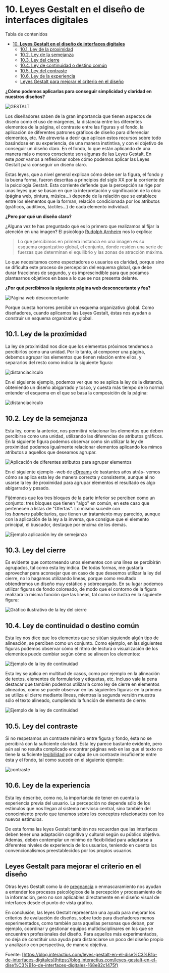 # 10. **Leyes Gestalt en el diseño de interfaces digitales**

Tabla de contenidos

- [10. **Leyes Gestalt en el diseño de interfaces digitales**](#10-leyes-gestalt-en-el-diseño-de-interfaces-digitales)
  - [10.1. Ley de la proximidad](#101-ley-de-la-proximidad)
  - [10.2. Ley de la semejanza](#102-ley-de-la-semejanza)
  - [10.3. Ley del cierre](#103-ley-del-cierre)
  - [10.4. Ley de continuidad o destino común](#104-ley-de-continuidad-o-destino-común)
  - [10.5. Ley del contraste](#105-ley-del-contraste)
  - [10.6. Ley de la experiencia](#106-ley-de-la-experiencia)
  - [Leyes Gestalt para mejorar el criterio en el diseño](#leyes-gestalt-para-mejorar-el-criterio-en-el-diseño)


**¿Cómo podemos aplicarlas para conseguir simplicidad y claridad en nuestros diseños?**

![GESTALT](img/10_01_gestalt.png)

Los diseñadores saben de la gran importancia que tienen aspectos de diseño como el uso de márgenes, la distancia entre los diferentes elementos de la página, el contraste entre las figuras y el fondo, la aplicación de diferentes patrones gráficos de diseño para diferenciar elementos, etc. Me atrevería a decir que aplican estos recursos sobre todo basándose en su experiencia, de una manera instintiva, y con el objetivo de conseguir un diseño claro. En el fondo, lo que están aplicando de una manera más o menos consciente son algunas de las Leyes Gestalt. En este *post* vamos a reflexionar sobre cómo podemos aplicar las Leyes Gestalt para conseguir un diseño claro.

Estas leyes, que a nivel general explican cómo debe ser la figura, el fondo y la buena forma, fueron descritas a principios del siglo XX por la corriente de la psicología Gestalt. Esta corriente defiende que la percepción se rige por unas leyes que se basan en que la interpretación y significación de la obra (página web, pintura, música...) depende de la relación que se establece entre los elementos que la forman, relación condicionada por los atributos (gráficos, auditivos, táctiles...) de cada elemento individual.

**¿Pero por qué un diseño claro?**

¿Alguna vez te has preguntado qué es lo primero que realizamos al fijar la atención en una imagen? El psicólogo [Rudolph Arnheim](https://es.wikipedia.org/wiki/Rudolph_Arnheim) nos lo explica:

> Lo que percibimos en primera instancia en una imagen es su esquema organizativo global, el conjunto, donde residen una serie de fuerzas que determinan el equilibrio y las zonas de atracción máxima.

Lo que necesitamos como espectadores o usuarios es claridad, porque sino se dificulta este proceso de percepción del esquema global, que debe durar fracciones de segundo, y es imprescindible para que podamos plantearnos objetivos en base a lo que se nos presenta delante.

**¿Por qué percibimos la siguiente página web desconcertante y fea?**

![Página web desconcertante](img/10_02_webDesconcertante.jpg)

Porque cuesta horrores percibir un esquema organizativo global. Como diseñadores, cuando aplicamos las Leyes Gestalt, éstas nos ayudan a construir un esquema organizativo global.

## 10.1. Ley de la proximidad

La ley de proximidad nos dice que los elementos próximos tendemos a percibirlos como una unidad. Por lo tanto, al componer una página, debemos agrupar los elementos que tienen relación entre ellos, y separarlos del resto como indica la siguiente figura:

![distanciacirculo](img/10_03_proximidad.gif)

En el siguiente ejemplo, podemos ver que no se aplica la ley de la distancia, obteniendo un diseño abigarrado y tosco, y cuesta más tiempo de lo normal entender el esquema en el que se basa la composición de la página:

![distanciacirculo](img/10_04_proximidad.gif)


## 10.2. Ley de la semejanza

Esta ley, como la anterior, nos permitirá relacionar los elementos que deben percibirse como una unidad, utilizando las diferencias de atributos gráficos. En la siguiente figura podemos observar como sin utilizar la ley de proximidad podemos igualmente relacionar elementos aplicando los mimos atributos a aquellos que deseamos agrupar.

![Aplicación de diferentes atributos para agrupar elementos](img/10_05_semejanza.gif)

En el siguiente ejemplo -web de [eDreams](http://www.edreams.com/) de bastantes años atrás- vemos cómo se aplica esta ley de manera correcta y consistente, aunque al no usarse la ley de proximidad para agrupar elementos el resultado es algo abigarrado y pesado.

Fijémonos que los tres bloques de la parte inferior se perciben como un conjunto: tres bloques que tienen "algo" en común, en este caso que pertenecen a listas de "Ofertas". Lo mismo sucede con los *banners* publicitarios, que tienen un tratamiento muy parecido, aunque con la aplicación de la ley a la inversa, que consigue que el elemento principal, el buscador, destaque por encima de los demás.

![Ejemplo aplicación ley de semejanza](img/10_06_semejanza.jpg)

## 10.3. Ley del cierre

Es evidente que contorneando unos elementos con una línea se percibirán agrupados, tal como esta ley indica. De todas formas, me gustaría aprovechar para aconsejar que en caso de que deseemos utilizar la ley del cierre, no lo hagamos utilizando líneas, porque como resultado obtendremos un diseño muy estático y sobrecargado. En su lugar podemos utilizar figuras de fondo coloreado, de modo que el contorno de la figura realizará la misma función que las líneas, tal como se ilustra en la siguiente figura:

![Gráfico ilustrativo de la ley del cierre](img/10_07_cierre.gif)

## 10.4. Ley de continuidad o destino común

Esta ley nos dice que los elementos que se sitúan siguiendo algún tipo de alineación, se perciben como un conjunto. Como ejemplo, en las siguientes figuras podemos observar cómo el ritmo de lectura o visualización de los elementos puede cambiar según cómo se alineen los elementos:

![Ejemplo de la ley de continuidad](img/10_07_continuacion.gif)

Esta ley se aplica en multitud de casos, como por ejemplo en la alineación de textos, elementos de formularios y etiquetas, etc. Incluso vale la pena destacar que también podemos utilizarla como ley de cierre en elementos alineados, como se puede observar en las siguientes figuras: en la primera se utiliza el cierre mediante líneas, mientras la segunda versión muestra sólo el texto alineado, cumpliendo la función de elemento de cierre:

![Ejemplo de la ley de continuidad](img/10_08_continuacion.gif)

## 10.5. Ley del contraste

Si no respetamos un contraste mínimo entre figura y fondo, ésta no se percibirá con la suficiente claridad. Esta ley parece bastante evidente, pero aún así no resulta complicado encontrar páginas web en las que el texto no tiene la suficiente [legibilidad](https://www.interactius.com/general/la-visibilidad-en-el-diseno-de-la-interaccion/) por culpa de un contraste insuficiente entre ésta y el fondo, tal como sucede en el siguiente ejemplo:

![contraste](img/10_09_contraste.jpg)

## 10.6. Ley de la experiencia

Esta ley describe, como no, la importancia de tener en cuenta la experiencia previa del usuario. La percepción no depende sólo de los estímulos que nos llegan al sistema nervioso central, sino también del conocimiento previo que tenemos sobre los conceptos relacionados con los nuevos estímulos.

De esta forma las leyes Gestalt también nos recuerdan que las interfaces deben tener una adaptación cognitiva y cultural según su público objetivo. Además, debén contemplar un mínimo de flexibilidad para adaptarse a diferentes niveles de experiencia de los usuarios, teniendo en cuenta los convencionalismos preestablecidos por los propios usuarios.

Leyes Gestalt para mejorar el criterio en el diseño
---------------------------------------------------

Otras leyes Gestalt como la de [pregnancia](https://joseluis817.wordpress.com/2013/09/08/ley-de-la-pregnancia-de-la-gestalt/) o enmascaramiento nos ayudan a entender los procesos psicológicos de la percepción y procesamiento de la información, pero no son aplicables directamente en el diseño visual de interfaces desde el punto de vista gráfico.

En conclusión, las leyes Gestalt representan una ayuda para mejorar los criterios de evaluación de diseños, sobre todo para diseñadores menos experimentados, como también para aquellas personas que deban, por ejemplo, coordinar y gestionar equipos multidisciplinares en los que se encuentren profesionales del diseño. Para aquellos más experimentados, no deja de constituir una ayuda para distanciarse un poco del diseño propio y analizarlo con perspectiva, de manera objetiva.

Fuente:  [https://blog.interactius.com/leyes-gestalt-en-el-dise%C3%B1o-de-interfaces-digitales](https://blog.interactius.com/leyes-gestalt-en-el-dise%C3%B1o-de-interfaces-digitales-168e82c1475f)